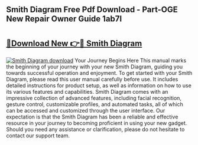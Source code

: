 ## Smith Diagram Free Pdf Download - Part-OGE New Repair Owner Guide 1ab7I

# <h2><a href="http://dflexz.blite.top/?on=Smith+Diagram">🔗Download New 👉🔴 Smith Diagram</a></h2>

[![Smith Diagram download](https://i.imgur.com/lujVjoI.png)](http://dflexz.blite.top/?on=Smith+Diagram)
Your Journey Begins Here This manual marks the beginning of your journey with your new Smith Diagram, guiding you towards successful operation and enjoyment. To get started with your Smith Diagram, please read this user manual carefully before use. It includes detailed instructions for product setup, as well as information on how to use its various features and capabilities. Smith Diagram comes with an impressive collection of advanced features, including facial recognition, gesture control, customizable profiles, and automated tasks, all of which can be accessed and customized through the user interface. Our expectation is that the Smith Diagram has been a reliable and effective resource in your journey to becoming proficient in using your new gadget. Should you need any assistance or clarification, please do not hesitate to contact our support team.
